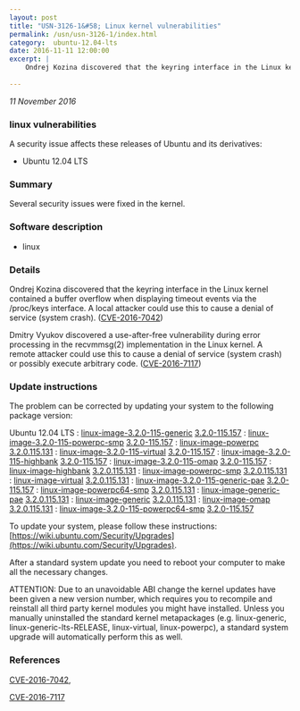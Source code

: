 ```yaml
---
layout: post
title: "USN-3126-1&#58; Linux kernel vulnerabilities"
permalink: /usn/usn-3126-1/index.html
category:  ubuntu-12.04-lts
date: 2016-11-11 12:00:00
excerpt: |
    Ondrej Kozina discovered that the keyring interface in the Linux kernel contained a buffer overflow when displaying timeout events via the /proc/keys interface. A local attacker could use this to cause a denial of service (system crash). ([CVE-2016-7042](http://people.ubuntu.com/~ubuntu-security/cve/CVE-2016-7042))
    
--- 
```

 
 

*11 November 2016*

### linux vulnerabilities

A security issue affects these releases of Ubuntu and its derivatives:

* Ubuntu 12.04 LTS

### Summary

Several security issues were fixed in the kernel. 

### Software description

* linux 

### Details

Ondrej Kozina discovered that the keyring interface in the Linux kernel contained a buffer overflow when displaying timeout events via the /proc/keys interface. A local attacker could use this to cause a denial of service (system crash). ([CVE-2016-7042](http://people.ubuntu.com/~ubuntu-security/cve/CVE-2016-7042))

Dmitry Vyukov discovered a use-after-free vulnerability during error processing in the recvmmsg(2) implementation in the Linux kernel. A remote attacker could use this to cause a denial of service (system crash) or possibly execute arbitrary code. ([CVE-2016-7117](http://people.ubuntu.com/~ubuntu-security/cve/CVE-2016-7117)) 

### Update instructions

The problem can be corrected by updating your system to the following package version:

Ubuntu 12.04 LTS
 : [linux-image-3.2.0-115-generic](https://launchpad.net/ubuntu/+source/linux) <span> [3.2.0-115.157](https://launchpad.net/ubuntu/+source/linux/3.2.0-115.157) </span> 
 : [linux-image-3.2.0-115-powerpc-smp](https://launchpad.net/ubuntu/+source/linux) <span> [3.2.0-115.157](https://launchpad.net/ubuntu/+source/linux/3.2.0-115.157) </span> 
 : [linux-image-powerpc](https://launchpad.net/ubuntu/+source/linux) <span> [3.2.0.115.131](https://launchpad.net/ubuntu/+source/linux/3.2.0-115.157) </span> 
 : [linux-image-3.2.0-115-virtual](https://launchpad.net/ubuntu/+source/linux) <span> [3.2.0-115.157](https://launchpad.net/ubuntu/+source/linux/3.2.0-115.157) </span> 
 : [linux-image-3.2.0-115-highbank](https://launchpad.net/ubuntu/+source/linux) <span> [3.2.0-115.157](https://launchpad.net/ubuntu/+source/linux/3.2.0-115.157) </span> 
 : [linux-image-3.2.0-115-omap](https://launchpad.net/ubuntu/+source/linux) <span> [3.2.0-115.157](https://launchpad.net/ubuntu/+source/linux/3.2.0-115.157) </span> 
 : [linux-image-highbank](https://launchpad.net/ubuntu/+source/linux) <span> [3.2.0.115.131](https://launchpad.net/ubuntu/+source/linux/3.2.0-115.157) </span> 
 : [linux-image-powerpc-smp](https://launchpad.net/ubuntu/+source/linux) <span> [3.2.0.115.131](https://launchpad.net/ubuntu/+source/linux/3.2.0-115.157) </span> 
 : [linux-image-virtual](https://launchpad.net/ubuntu/+source/linux) <span> [3.2.0.115.131](https://launchpad.net/ubuntu/+source/linux/3.2.0-115.157) </span> 
 : [linux-image-3.2.0-115-generic-pae](https://launchpad.net/ubuntu/+source/linux) <span> [3.2.0-115.157](https://launchpad.net/ubuntu/+source/linux/3.2.0-115.157) </span> 
 : [linux-image-powerpc64-smp](https://launchpad.net/ubuntu/+source/linux) <span> [3.2.0.115.131](https://launchpad.net/ubuntu/+source/linux/3.2.0-115.157) </span> 
 : [linux-image-generic-pae](https://launchpad.net/ubuntu/+source/linux) <span> [3.2.0.115.131](https://launchpad.net/ubuntu/+source/linux/3.2.0-115.157) </span> 
 : [linux-image-generic](https://launchpad.net/ubuntu/+source/linux) <span> [3.2.0.115.131](https://launchpad.net/ubuntu/+source/linux/3.2.0-115.157) </span> 
 : [linux-image-omap](https://launchpad.net/ubuntu/+source/linux) <span> [3.2.0.115.131](https://launchpad.net/ubuntu/+source/linux/3.2.0-115.157) </span> 
 : [linux-image-3.2.0-115-powerpc64-smp](https://launchpad.net/ubuntu/+source/linux) <span> [3.2.0-115.157](https://launchpad.net/ubuntu/+source/linux/3.2.0-115.157) </span> 

To update your system, please follow these instructions: [https://wiki.ubuntu.com/Security/Upgrades](https://wiki.ubuntu.com/Security/Upgrades).

After a standard system update you need to reboot your computer to make all the necessary changes.

ATTENTION: Due to an unavoidable ABI change the kernel updates have been given a new version number, which requires you to recompile and reinstall all third party kernel modules you might have installed. Unless you manually uninstalled the standard kernel metapackages (e.g. linux-generic, linux-generic-lts-RELEASE, linux-virtual, linux-powerpc), a standard system upgrade will automatically perform this as well. 

### References

 
 [CVE-2016-7042](http://people.ubuntu.com/~ubuntu-security/cve/CVE-2016-7042), 

 [CVE-2016-7117](http://people.ubuntu.com/~ubuntu-security/cve/CVE-2016-7117)
 

